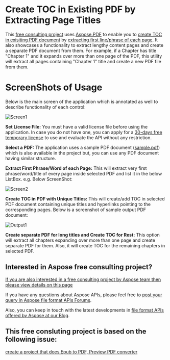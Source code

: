 # Create TOC in Existing PDF by Extracting Page Titles
This [free consulting project](https://aspose-free-consulting.github.io/) uses [Aspose.PDF](https://products.aspose.com/pdf) to enable you to [create TOC in exisiting PDF document](https://docs.aspose.com/display/pdfnet/Manipulate+PDF+Document#ManipulatePDFDocument-AddTOCtoExistingPDF) by [extracting first line/phrase of each page](https://docs.aspose.com/display/pdfnet/Extract+Text+from+PDF). It also showcases a functionality to extract lengthy content pages and create a separate PDF document from them. For example, if a Chapter has title "Chapter 1" and it expands over more than one page of the PDF, this utility will extract all pages containing "Chapter 1" title and create a new PDF file from them.

# ScreenShots of Usage

Below is the main screen of the application which is annotated as well to describe functionality of each control:

![Screen1](https://user-images.githubusercontent.com/22503496/81444486-a521df00-9190-11ea-924b-e5da614c7843.png)

**Set License File:** You must have a valid license file before using the application. In case you do not have one, you can apply for a [30-days free temporary license](https://purchase.aspose.com/temporary-license) to use and evaluate the API without any restriction.

**Select a PDF:** The application uses a sample PDF document ([sample.pdf](https://github.com/aspose-free-consulting/projects/files/4601308/sample.pdf)) which is also available in the project but, you can use any PDF document having similar structure.

**Extract First Phrase/Word of each Page:** This will extract very first phrase/word/title of every page inside selected PDF and list it in the below ListBox. e.g. Below ScreenShot:

![Screen2](https://user-images.githubusercontent.com/22503496/81445095-b6b7b680-9191-11ea-890b-9fe4bef51764.png)

**Create TOC in PDF with Unique Titles:** This will create/add TOC in selected PDF document containing unique titles and hyperlinks pointing to the corresponding pages. Below is a screenshot of sample output PDF document:

![Output1](https://user-images.githubusercontent.com/22503496/81445295-05fde700-9192-11ea-8585-6c451660f5bd.png)

**Create separate PDF for long titles and Create TOC for Rest:** This option will extract all chapters expanding over more than one page and create separate PDF for them. Also, it will create TOC for the remaining chapters in selected PDF.

## Interested in Aspose free consulting project?
[If you are also interested in a free consulting project by Aspose team then please view details on this page](https://aspose-free-consulting.github.io/)

If you have any questions about Aspose APIs, please feel free to [post your query in Aspose file format APIs Forums](https://forum.aspose.com/). 

Also, you can keep in touch with the latest developments in [file format APIs offered by Aspose at our Blog](https://blog.aspose.com/).

## This free consluting project is based on the following issue:

[ create a project that does Epub to PDF, Preview PDF converter](https://github.com/aspose-free-consulting/projects/issues/16#issuecomment-564834044)
